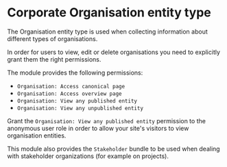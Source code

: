# Corporate Organisation entity type

The Organisation entity type is used when collecting information about different types of organisations.

In order for users to view, edit or delete organisations you need to explicitly grant them the right permissions.

The module provides the following permissions:

- `Organisation: Access canonical page`
- `Organisation: Access overview page`
- `Organisation: View any published entity`
- `Organisation: View any unpublished entity`

Grant the `Organisation: View any published entity` permission to the anonymous user role in order to allow your
site's visitors to view organisation entities.

This module also provides the `Stakeholder` bundle to be used when dealing with stakeholder organizations (for example on projects).
